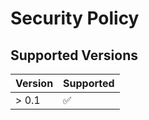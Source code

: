 # Security Policy

## Supported Versions

| Version | Supported          |
| ------- | ------------------ |
| > 0.1   | :white_check_mark: |
